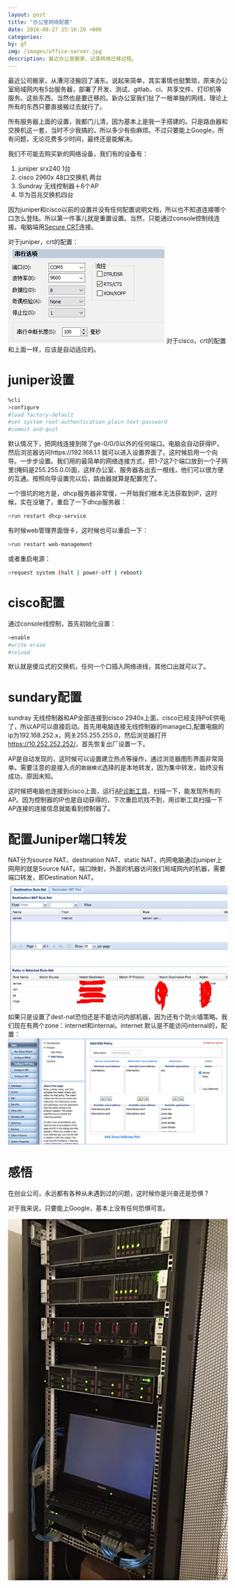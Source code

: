 ```yaml
---
layout: post
title: "办公室网络配置"
date: 2016-08-27 15:16:29 +800
categories: 
by: gf
img: /images/office-server.jpg
description: 最近办公室搬家，记录网络迁移过程。
---
```


最近公司搬家，从漕河泾搬回了浦东。说起来简单，其实事情也挺繁琐，原来办公室局域网内有5台服务器，部署了开发、测试、gitlab、ci、共享文件、打印机等服务。这些东西，当然也是要迁移的。新办公室我们扯了一根单独的网线，理论上所有的东西只要直接搬过去就行了。

所有服务器上面的设置，我都门儿清，因为基本上是我一手搭建的。只是路由器和交换机这一套，当时不少我搞的，所以多少有些麻烦。不过只要能上Google，所有问题，无论花费多少时间，最终还是能解决。

我们不可能去购买新的网络设备，我们有的设备有：

1. juniper srx240 1台
2. cisco 2960x 48口交换机 两台
3. Sundray 无线控制器＋6个AP
4. 华为百兆交换机四台

因为juniper和cisco以前的设置并没有任何配置说明文档，所以也不知道连接哪个口怎么登陆。所以第一件事儿就是重置设置。当然，只能通过console控制线连接。电脑端用[Secure CRT](http://www.xdowns.com/soft/softdown.asp?softid=23625)连接。

对于juniper，crt的配置：![juniper-crt](/images/juniper-crt.png)
对于cisco，crt的配置和上面一样，应该是自动适应的。

# juniper设置

```bash
%cli
>configure
#load factory-default
#set system root-authentication plain-text-password
#commit and-quit
```

默认情况下，把网线连接到除了ge-0/0/0以外的任何端口。电脑会自动获得IP，然后浏览器访问https://192.168.1.1 就可以进入设置界面了。这时候启用一个向导。一步步设置。我们用的最简单的网络连接方式，把1-7这7个端口放到一个子网里(掩码是255.255.0.0)面，这样办公室、服务器各出去一根线，他们可以很方便的互通。按照向导设置完以后，路由器就算是配置完了。

一个很坑的地方是，dhcp服务器非常慢，一开始我们根本无法获取到IP，这时候，实在没辙了，重启了一下dhcp服务器：

```bash
>run restart dhcp-service
```

有时候web管理界面很卡，这时候也可以重启一下：
```bash
>run restart web-management 
```
或者重启电源：
```bash
>request system (halt | power-off | reboot) 
```

# cisco配置
通过console线控制，首先初始化设置：
```bash
>enable
#write erase
#reload
```
默认就是傻瓜式的交换机，任何一个口插入网络进线，其他口出就可以了。

# sundary配置
sundray 无线控制器和AP全部连接到cisco 2940x上面，cisco已经支持PoE供电了，所以AP可以直接启动。首先用电脑连接无线控制器的manage口,配置电脑的ip为192.168.252.x，网关255.255.255.0，然后浏览器打开<https://10.252.252.252/>，首先恢复出厂设置一下。

AP是自动发现的，这时候可以设置建立热点等操作，通过浏览器图形界面非常简单。需要注意的是接入点的`数据模式`选择的是本地转发，因为集中转发，始终没有成功，原因未知。

这时候把电脑也连接到cisco上面，运行[AP诊断工具](http://www.sundray.com.cn/data/34.html)，扫描一下，能发现所有的AP。因为控制器的IP也是自动获得的，下次重启坑找不到，用诊断工具扫描一下AP连接的连接信息就能看到控制器了。

# 配置Juniper端口转发

NAT分为source NAT、destination NAT、static NAT，内网电脑通过juniper上网用的就是Source NAT。端口映射，外面的机器访问我们局域网内的机器，需要端口转发，即Destination NAT。
![dest-nat.png](/images/dest-nat.png)
如果只是设置了dest-nat恐怕还是不能访问内部机器，因为还有个防火墙策略。我们现在有两个zone：internet和internal。internet 默认是不能访问internal的，配置：
![dest-nat-fw.png](/images/dest-nat-fw.png)

# 感悟

在创业公司，永远都有各种从未遇到过的问题，这时候你是兴奋还是恐惧？

对于我来说，只要能上Google，基本上没有任何恐惧可言。

![images/office-server.jpg](images/office-server.jpg)

